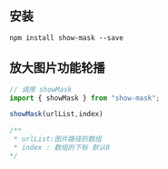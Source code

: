 ## 安装
```
npm install show-mask --save

```


## 放大图片功能轮播
```js
// 调用 showMask
import { showMask } from "show-mask";

showMask(urlList,index)

/**
 * urlList:图片路径的数组
 * index : 数组的下标 默认0
*/